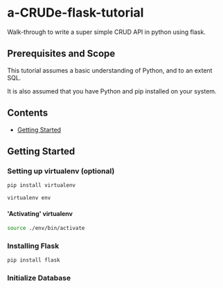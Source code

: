 # a-CRUDe-flask-tutorial
Walk-through to write a super simple CRUD API in python using flask.

## Prerequisites and Scope
This tutorial assumes a basic understanding of Python, and to an extent SQL.

It is also assumed that you have Python and pip installed on your system.

## Contents
- [Getting Started](#getting-started)

## Getting Started

### Setting up virtualenv (optional)
```sh
pip install virtualenv
```

```sh
virtualenv env
```
#### 'Activating' virtualenv
```sh
source ./env/bin/activate
```
### Installing Flask
```sh
pip install flask
```

### Initialize Database
